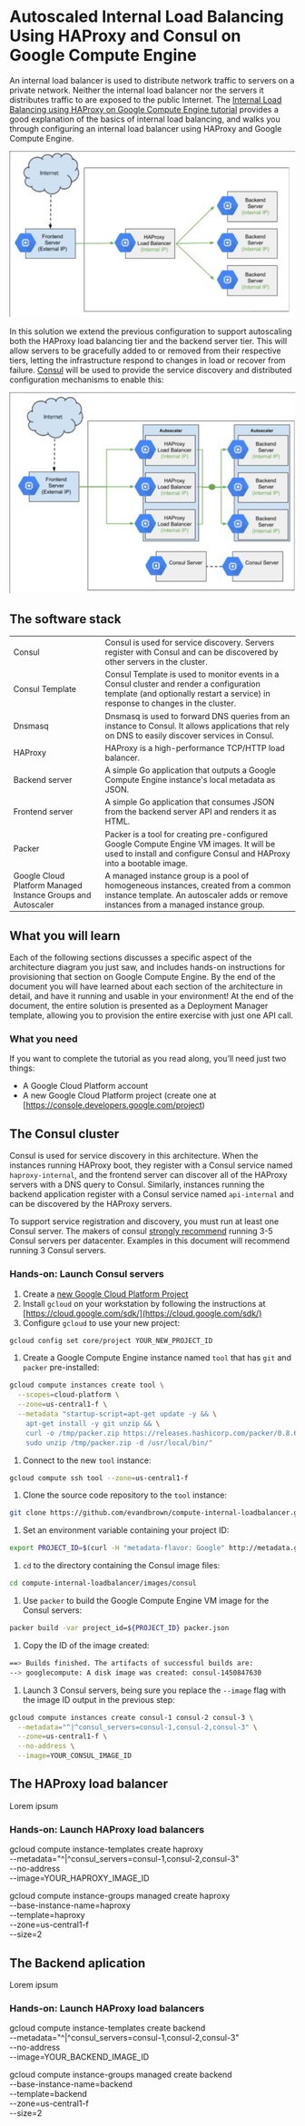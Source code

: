# Autoscaled Internal Load Balancing Using HAProxy and Consul on Google Compute Engine

An internal load balancer is used to distribute network traffic to servers on a private network. Neither the internal load balancer nor the servers it distributes traffic to are exposed to the public Internet. The [Internal Load Balancing using HAProxy on Google Compute Engine tutorial](https://cloud.google.com/solutions/internal-load-balancing-haproxy) provides a good explanation of the basics of internal load balancing, and walks you through configuring an internal load balancer using HAProxy and Google Compute Engine.

![](static/img/fig1.png)

In this solution we extend the previous configuration to support autoscaling both the HAProxy load balancing tier and the backend server tier. This will allow servers to be gracefully added to or removed from their respective tiers, letting the infrastructure respond to changes in load  or recover from failure. [Consul](https://consul.io) will be used to provide the service discovery and distributed configuration mechanisms to enable this:

![](static/img/fig2.png)

## The software stack
|   |   |
|---|---|
|Consul   |Consul is used for service discovery. Servers register with Consul and can be discovered by other servers in the cluster.|
|Consul Template   | Consul Template is used to monitor events in a Consul cluster and render a configuration template (and optionally restart a service) in response to changes in the cluster.|
|Dnsmasq   | Dnsmasq is used to forward DNS queries from an instance to Consul. It allows applications that rely on DNS to easily discover services in Consul.|
|HAProxy   | HAProxy is a high-performance TCP/HTTP load balancer.
|Backend server | A simple Go application that outputs a Google Compute Engine instance's local metadata as JSON.
|Frontend server | A simple Go application that consumes JSON from the backend server API and renders it as HTML.
|Packer   |Packer is a tool for creating pre-configured Google Compute Engine VM images. It will be used to install and configure Consul and HAProxy into a bootable image.    |
|Google Cloud Platform Managed Instance Groups and Autoscaler| A managed instance group is a pool of homogeneous instances, created from a common instance template. An autoscaler adds or remove instances from a managed instance group. |

## What you will learn
Each of the following sections discusses a specific aspect of the architecture diagram you just saw, and includes hands-on instructions for provisioning that section on Google Compute Engine. By the end of the document you will have learned about each section of the architecture in detail, and have it running and usable in your environment! At the end of the document, the entire solution is presented as a Deployment Manager template, allowing you to provision the entire exercise with just one API call.

### What you need
If you want to complete the tutorial as you read along, you’ll need just two things:
* A Google Cloud Platform account
* A new Google Cloud Platform project (create one at [https://console.developers.google.com/project)

## The Consul cluster
Consul is used for service discovery in this architecture. When the instances running HAProxy boot, they register with a Consul service named `haproxy-internal`, and the frontend server can discover all of the HAProxy servers with a DNS query to Consul. Similarly, instances running the backend application register with a Consul service named `api-internal` and can be discovered by the HAProxy servers.

To support service registration and discovery, you must run at least one Consul server. The makers of consul [strongly recommend](https://consul.io/docs/guides/bootstrapping.html) running 3-5 Consul servers per datacenter. Examples in this document will recommend running 3 Consul servers.

### Hands-on: Launch Consul servers
1. Create a [new Google Cloud Platform Project](https://console.developers.google.com/project)
1. Install `gcloud` on your workstation by following the instructions at [https://cloud.google.com/sdk/](https://cloud.google.com/sdk/)
1. Configure `gcloud` to use your new project:

  ```sh
  gcloud config set core/project YOUR_NEW_PROJECT_ID
  ```

1. Create a Google Compute Engine instance named `tool` that has `git` and `packer` pre-installed:

  ```sh
  gcloud compute instances create tool \
    --scopes=cloud-platform \
    --zone=us-central1-f \
    --metadata "startup-script=apt-get update -y && \
      apt-get install -y git unzip && \
      curl -o /tmp/packer.zip https://releases.hashicorp.com/packer/0.8.6/packer_0.8.6_linux_amd64.zip && \
      sudo unzip /tmp/packer.zip -d /usr/local/bin/" 
  ```

1. Connect to the new `tool` instance:

  ```sh
  gcloud compute ssh tool --zone=us-central1-f
  ```

1. Clone the source code repository to the `tool` instance:

  ```sh
  git clone https://github.com/evandbrown/compute-internal-loadbalancer.git
  ```

1. Set an environment variable containing your project ID:

  ```sh
  export PROJECT_ID=$(curl -H "metadata-flavor: Google" http://metadata.google.internal/computeMetadata/v1/project/project-id)
  ```

1. `cd` to the directory containing the Consul image files:

  ```sh
  cd compute-internal-loadbalancer/images/consul
  ```

1. Use `packer` to build the Google Compute Engine VM image for the Consul servers:

  ```sh
  packer build -var project_id=${PROJECT_ID} packer.json
  ```

1. Copy the ID of the image created:

  ```sh
  ==> Builds finished. The artifacts of successful builds are:
  --> googlecompute: A disk image was created: consul-1450847630
  ```

1. Launch 3 Consul servers, being sure you replace the `--image` flag with the image ID output in the previous step:

  ```sh
  gcloud compute instances create consul-1 consul-2 consul-3 \
    --metadata="^|^consul_servers=consul-1,consul-2,consul-3" \
    --zone=us-central1-f \
    --no-address \
    --image=YOUR_CONSUL_IMAGE_ID
  ```

## The HAProxy load balancer
Lorem ipsum

### Hands-on: Launch HAProxy load balancers
  gcloud compute instance-templates create haproxy \
    --metadata="^|^consul_servers=consul-1,consul-2,consul-3" \
    --no-address \
    --image=YOUR_HAPROXY_IMAGE_ID 
  
  gcloud compute instance-groups managed create haproxy \
    --base-instance-name=haproxy \
    --template=haproxy \
    --zone=us-central1-f \
    --size=2

## The Backend aplication
Lorem ipsum

### Hands-on: Launch HAProxy load balancers
  gcloud compute instance-templates create backend \
    --metadata="^|^consul_servers=consul-1,consul-2,consul-3" \
    --no-address \
    --image=YOUR_BACKEND_IMAGE_ID

  gcloud compute instance-groups managed create backend \
    --base-instance-name=backend \
    --template=backend \
    --zone=us-central1-f \
    --size=2



